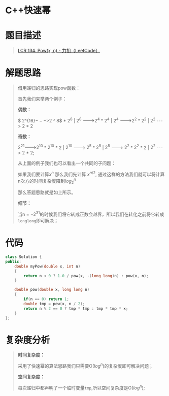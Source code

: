# C++快速幂

# 题目描述

> [LCR 134. Pow(x, n) - 力扣（LeetCode）](https://leetcode.cn/problems/shu-zhi-de-zheng-shu-ci-fang-lcof/)

# 解题思路

> 借用递归的思路实现pow函数：
>
> 首先我们来举两个例子：
>
> **偶数：**
>
> $ 2^{16}$--->$2 ^ 8$ * $2 ^ 8$     |      $2 ^ 8$ --->$2 ^ 4$ * $2 ^ 4$     |     $2 ^ 4$ --->$2 ^ 2$ * $2 ^ 2$      |       $2 ^ 2$ ---> 2 * 2 
>
> **奇数：**
>
> $2 ^{21}$--->$2 ^ {10}$ * $2^{10}$ * $2$     |      $2 ^{10}$ ---> $2 ^ {5}$  * $2 ^ 5$       |      $2 ^ 5$ ---> $2 ^ 2$ * $2^2$  * 2      |    $2 ^ 2$ ---> $2$ * $2$;
>
>  从上面的例子我们也可以看出一个共同的子问题：
>
> 如果我们要计算$x ^ n$ 那么我们先计算 $x ^ {n / 2}$, 通过这样的方法我们就可以将计算n次方的时间复杂度降到$log _2 ^ n$
>
> 那么答题思路就是如上所示。
>
> **细节：**
>
> 当n = $-2 ^ {31}$的时候我们将它转成正数会越界，所以我们在转化之前将它转成`longlong`即可解决；

# 代码

```cpp
class Solution {
public:
    double myPow(double x, int n) 
    {
        return n < 0 ? 1.0 / pow(x, -(long long)n) : pow(x, n);
    }

    double pow(double x, long long n)
    {
        if(n == 0) return 1;
        double tmp = pow(x, n / 2);
        return n % 2 == 0 ? tmp * tmp : tmp * tmp * x;
    }
};
```

# 复杂度分析

> **时间复杂度：**
>
> 采用了快速幂的算法思路我们只需要O($log^n$)的复杂度即可解决问题；
>
> **空间复杂度：**
>
> 每次递归中都声明了一个临时变量`tmp`,所以空间复杂度是O($log ^ n$);